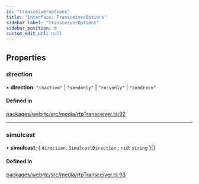 ```yaml
---
id: "transceiveroptions"
title: "Interface: TransceiverOptions"
sidebar_label: "TransceiverOptions"
sidebar_position: 0
custom_edit_url: null
---
```


## Properties

### direction

• **direction**: ``"inactive"`` \| ``"sendonly"`` \| ``"recvonly"`` \| ``"sendrecv"``

#### Defined in

[packages/webrtc/src/media/rtpTransceiver.ts:92](https://github.com/shinyoshiaki/werift-webrtc/blob/8a77e73/packages/webrtc/src/media/rtpTransceiver.ts#L92)

___

### simulcast

• **simulcast**: { `direction`: `SimulcastDirection` ; `rid`: `string`  }[]

#### Defined in

[packages/webrtc/src/media/rtpTransceiver.ts:93](https://github.com/shinyoshiaki/werift-webrtc/blob/8a77e73/packages/webrtc/src/media/rtpTransceiver.ts#L93)
